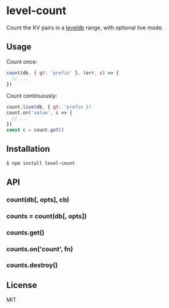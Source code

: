 # level-count

Count the KV pairs in a [leveldb](https://github.com/level/level) range, with optional live mode.

## Usage

Count once:

```js
count(db, { gt: 'prefix' }, (err, c) => {
  // ...
})
```

Count continuously:

```js
count.live(db, { gt: 'prefix })
count.on('value', c => {
  // ...
})
const c = count.get()
```

## Installation

```bash
$ npm install level-count
```

## API

### count(db[, opts], cb)

### counts = count(db[, opts])
### counts.get()
### counts.on('count', fn)
### counts.destroy()

## License

MIT